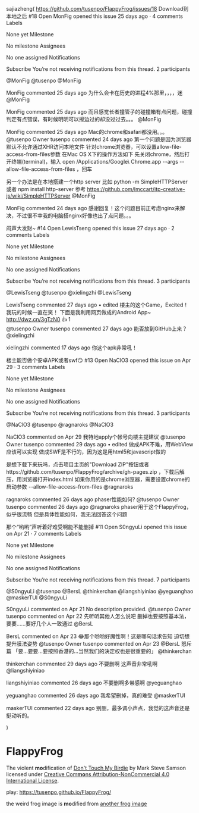 sajiazheng(
https://github.com/tusenpo/FlappyFrog/issues/18
Download到本地之后 #18
 Open	MonFig opened this issue 25 days ago · 4 comments
Labels

None yet
Milestone

No milestone
Assignees

No one assigned
Notifications

  Subscribe
You’re not receiving notifications from this thread.
2 participants

@MonFig @tusenpo
@MonFig
 
MonFig commented 25 days ago
为什么会卡在历史的进程4%那里，，，，迷
@MonFig
 
MonFig commented 25 days ago
而且感觉长者撞管子的碰撞箱有点问题，碰撞判定有点错误，有时候明明可以擦边过的却没过过去。。。
@MonFig
 
MonFig commented 25 days ago
Mac的chrome和safari都没用。。。
@tusenpo
 Owner
tusenpo commented 24 days ago
第一个问题是因为浏览器默认不允许通过XHR访问本地文件
针对chrome浏览器，可以设置allow-file-access-from-files参数
在Mac OS X下的操作方法如下
先关闭chrome，然后打开终端(terminal)，输入 open /Applications/Google\ Chrome.app --args --allow-file-access-from-files ，回车

另一个办法是在本地搭建一个http server
比如 python -m SimpleHTTPServer 或者 npm install http-server
参考 https://github.com/lmccart/itp-creative-js/wiki/SimpleHTTPServer
@MonFig
 
MonFig commented 24 days ago
感谢回复！这个问题目前正考虑nginx来解决，不过很不幸我的电脑搭nginx好像也出了点问题。。。

闷声大发财~ #14
 Open	LewisTseng opened this issue 27 days ago · 2 comments
Labels

None yet
Milestone

No milestone
Assignees

No one assigned
Notifications

  Subscribe
You’re not receiving notifications from this thread.
3 participants

@LewisTseng @tusenpo @xielingzhi
@LewisTseng
 
LewisTseng commented 27 days ago • edited
楼主的这个Game，Excited！
我玩的时候一直在笑！
下面是我利用网页做成的Android App~
http://dwz.cn/3gTzN0
 :+1: 1  
@tusenpo
 Owner
tusenpo commented 27 days ago
能否放到GitHub上来？
@xielingzhi
 
xielingzhi commented 17 days ago
你这个apk非常吼！

楼主能否做个安卓APK或者swf😏 #13
 Open	NaClO3 opened this issue on Apr 29 · 3 comments
Labels

None yet
Milestone

No milestone
Assignees

No one assigned
Notifications

  Subscribe
You’re not receiving notifications from this thread.
3 participants

@NaClO3 @tusenpo @ragnaroks
@NaClO3
 
NaClO3 commented on Apr 29
我特地apply个帐号向楼主提建议
@tusenpo
 Owner
tusenpo commented 29 days ago • edited
做成APK不难，用WebView应该可以实现
做成SWF是不行的，因为这是用html5和javascript做的

是想下载下来玩吗，点击项目主页的"Download ZIP"按钮或者https://github.com/tusenpo/FlappyFrog/archive/gh-pages.zip ，下载后解压，用浏览器打开index.html
如果你用的是chrome浏览器，需要设置chrome的启动参数 --allow-file-access-from-files
@ragnaroks
 
ragnaroks commented 26 days ago
phaser性能如何?
@tusenpo
 Owner
tusenpo commented 26 days ago
@ragnaroks
phaser用于这个FlappyFrog，似乎很流畅
但是具体性能如何，我无法回答这个问题

那个“哟哟”声听着好难受啊能不能删掉 #11
 Open	S0ngyuLi opened this issue on Apr 21 · 7 comments
Labels

None yet
Milestone

No milestone
Assignees

No one assigned
Notifications

  Subscribe
You’re not receiving notifications from this thread.
7 participants

@S0ngyuLi @tusenpo @BersL @thinkerchan @liangshiyiniao @yeguanghao @maskerTUI
@S0ngyuLi
 
S0ngyuLi commented on Apr 21
No description provided.
@tusenpo
 Owner
tusenpo commented on Apr 22
先听听其他人怎么说吧
删掉也要按照基本法，要要……要好几个人一致通过
@BersL
 
BersL commented on Apr 23
:joy:那个哟哟好魔性啊！这是哪句话求告知 迫切想提升膜法姿势
@tusenpo
 Owner
tusenpo commented on Apr 23
@BersL
怒斥篇 「要...要要...要按照香港的...当然我们的決定权也是很重要的」
@thinkerchan
 
thinkerchan commented 29 days ago
不要删啊 这声音非常吼啊
@liangshiyiniao
 
liangshiyiniao commented 26 days ago
不要删啊多带感啊
@yeguanghao
 
yeguanghao commented 26 days ago
我希望删掉，真的难受
@maskerTUI
 
maskerTUI commented 22 days ago
别删，最多调小声点，我觉的这声音还是挺动听的。




)

# FlappyFrog
The violent **mo**dification of [Don't Touch My Birdie](https://github.com/marksteve/dtmb) by Mark Steve Samson
licensed under [Creative Com**mo**ns Attribution-NonCommercial 4.0 International License](https://creativecommons.org/licenses/by-nc/4.0/).

play: https://tusenpo.github.io/FlappyFrog/

the weird frog image is **mo**dified from [another frog image](https://amphibian.com/)
